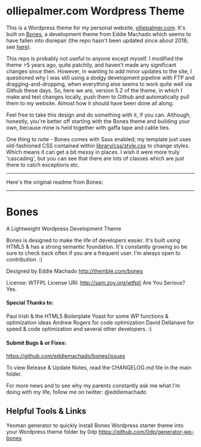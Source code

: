 # olliepalmer.com Wordpress Theme

This is a Wordpress theme for my personal website, [olliepalmer.com](https://olliepalmer.com). It's built on [Bones](https://github.com/squibbleFish/theme-bones), a development theme from Eddie Machado which seems to have fallen into disrepair (the repo hasn't been updated since about 2018; see [here](https://github.com/squibbleFish/theme-bones)).

This repo is probably not useful to anyone except myself. I modified the theme >5 years ago, quite patchily, and haven't made any significant changes since then. However, in wanting to add minor updates to the site, I questioned why I was still using a dodgy development pipeline with FTP and dragging-and-dropping, when everything else seems to work quite well via Github these days. So, here we are, version 5.2 of the theme, in which I make and test changes locally, push them to Github and automatically pull them to my website. Almost how it should have been done all along.

Feel free to take this design and do something with it, if you can. Although, honestly, you're better off starting with the Bones theme and building your own, because mine is held together with gaffa tape and cable ties.

One thing to note - Bones comes with Sass enabled; my template just uses old-fashioned CSS contained within [library/css/style.css](library/css/style.css) to change styles. Which means it can get a bit messy in places. I wish it were more truly 'cascading', but you can see that there are lots of classes which are just there to catch exceptions etc.

----

Here's the original readme from Bones:

----

# Bones
A Lightweight Wordpress Development Theme

Bones is designed to make the life of developers easier. It's built
using HTML5 & has a strong semantic foundation.
It's constantly growing so be sure to check back often if you are a
frequent user. I'm always open to contribution. :)

Designed by Eddie Machado
http://themble.com/bones

License: WTFPL
License URI: http://sam.zoy.org/wtfpl/
Are You Serious? Yes.

#### Special Thanks to:
Paul Irish & the HTML5 Boilerplate
Yoast for some WP functions & optimization ideas
Andrew Rogers for code optimization
David Dellanave for speed & code optimization
and several other developers. :)

#### Submit Bugs & or Fixes:
https://github.com/eddiemachado/bones/issues

To view Release & Update Notes, read the CHANGELOG.md file in the main folder.

For more news and to see why my parents constantly ask me what I'm
doing with my life, follow me on twitter: @eddiemachado

## Helpful Tools & Links

Yeoman generator to quickly install Bones Wordpress starter theme into your Wordpress theme folder
by 0dp
https://github.com/0dp/generator-wp-bones
